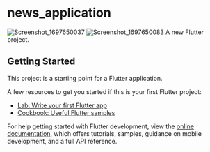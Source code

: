 # news_application
![Screenshot_1697650037](https://github.com/Mariam-Emad127/News-application/assets/93050116/16bcacc9-bdea-47a0-a9b3-eed9b8f8ea62)
![Screenshot_1697650083](https://github.com/Mariam-Emad127/News-application/assets/93050116/2b0fb042-93c3-469e-abe4-03ab4f18c0ac)
A new Flutter project.

## Getting Started

This project is a starting point for a Flutter application.

A few resources to get you started if this is your first Flutter project:

- [Lab: Write your first Flutter app](https://docs.flutter.dev/get-started/codelab)
- [Cookbook: Useful Flutter samples](https://docs.flutter.dev/cookbook)

For help getting started with Flutter development, view the
[online documentation](https://docs.flutter.dev/), which offers tutorials,
samples, guidance on mobile development, and a full API reference.
